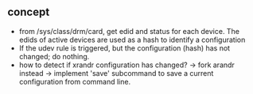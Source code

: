 ## concept
* from /sys/class/drm/card, get edid and status for each device. The edids of active devices
are used as a hash to identify a configuration
* If the udev rule is triggered, but the configuration (hash) has not changed; do nothing. 
* how to detect if xrandr configuration has changed? -> fork arandr instead
    -> implement 'save' subcommand to save a current configuration from command line. 
